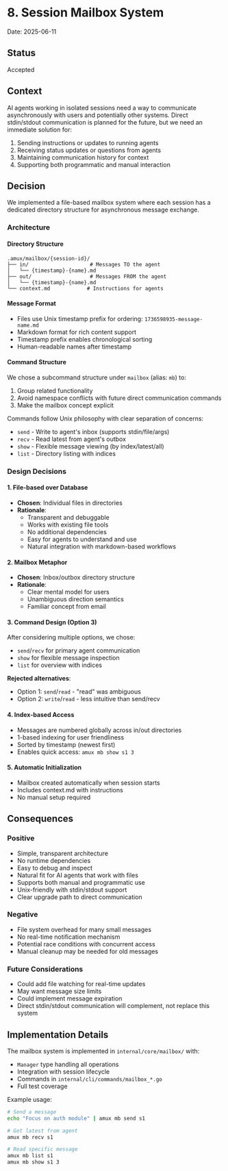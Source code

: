 # 8. Session Mailbox System

Date: 2025-06-11

## Status

Accepted

## Context

AI agents working in isolated sessions need a way to communicate asynchronously with users and potentially
other systems. Direct stdin/stdout communication is planned for the future, but we need an immediate solution for:

1. Sending instructions or updates to running agents
2. Receiving status updates or questions from agents
3. Maintaining communication history for context
4. Supporting both programmatic and manual interaction

## Decision

We implemented a file-based mailbox system where each session has a dedicated directory structure for
asynchronous message exchange.

### Architecture

#### Directory Structure

```text
.amux/mailbox/{session-id}/
├── in/                    # Messages TO the agent
│   └── {timestamp}-{name}.md
├── out/                   # Messages FROM the agent
│   └── {timestamp}-{name}.md
└── context.md            # Instructions for agents
```

#### Message Format

- Files use Unix timestamp prefix for ordering: `1736598935-message-name.md`
- Markdown format for rich content support
- Timestamp prefix enables chronological sorting
- Human-readable names after timestamp

#### Command Structure

We chose a subcommand structure under `mailbox` (alias: `mb`) to:

1. Group related functionality
2. Avoid namespace conflicts with future direct communication commands
3. Make the mailbox concept explicit

Commands follow Unix philosophy with clear separation of concerns:

- `send` - Write to agent's inbox (supports stdin/file/args)
- `recv` - Read latest from agent's outbox
- `show` - Flexible message viewing (by index/latest/all)
- `list` - Directory listing with indices

### Design Decisions

#### 1. File-based over Database

- **Chosen**: Individual files in directories
- **Rationale**:
  - Transparent and debuggable
  - Works with existing file tools
  - No additional dependencies
  - Easy for agents to understand and use
  - Natural integration with markdown-based workflows

#### 2. Mailbox Metaphor

- **Chosen**: Inbox/outbox directory structure
- **Rationale**:
  - Clear mental model for users
  - Unambiguous direction semantics
  - Familiar concept from email

#### 3. Command Design (Option 3)

After considering multiple options, we chose:

- `send`/`recv` for primary agent communication
- `show` for flexible message inspection
- `list` for overview with indices

**Rejected alternatives**:

- Option 1: `send`/`read` - "read" was ambiguous
- Option 2: `write`/`read` - less intuitive than send/recv

#### 4. Index-based Access

- Messages are numbered globally across in/out directories
- 1-based indexing for user friendliness
- Sorted by timestamp (newest first)
- Enables quick access: `amux mb show s1 3`

#### 5. Automatic Initialization

- Mailbox created automatically when session starts
- Includes context.md with instructions
- No manual setup required

## Consequences

### Positive

- Simple, transparent architecture
- No runtime dependencies
- Easy to debug and inspect
- Natural fit for AI agents that work with files
- Supports both manual and programmatic use
- Unix-friendly with stdin/stdout support
- Clear upgrade path to direct communication

### Negative

- File system overhead for many small messages
- No real-time notification mechanism
- Potential race conditions with concurrent access
- Manual cleanup may be needed for old messages

### Future Considerations

- Could add file watching for real-time updates
- May want message size limits
- Could implement message expiration
- Direct stdin/stdout communication will complement, not replace this system

## Implementation Details

The mailbox system is implemented in `internal/core/mailbox/` with:

- `Manager` type handling all operations
- Integration with session lifecycle
- Commands in `internal/cli/commands/mailbox_*.go`
- Full test coverage

Example usage:

```bash
# Send a message
echo "Focus on auth module" | amux mb send s1

# Get latest from agent
amux mb recv s1

# Read specific message
amux mb list s1
amux mb show s1 3

```
